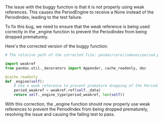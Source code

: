 The issue with the buggy function is that it is not properly using weak references. This causes the PeriodEngine to receive a None instead of the PeriodIndex, leading to the test failure.

To fix this bug, we need to ensure that the weak reference is being used correctly in the _engine function to prevent the PeriodIndex from being dropped prematurely.

Here's the corrected version of the buggy function:

```python
# The relative path of the corrected file: pandas/core/indexes/period.py

import weakref
from pandas.util._decorators import Appender, cache_readonly, doc

@cache_readonly
def _engine(self):
    # Use a weak reference to prevent premature dropping of the PeriodIndex
    period_weakref = weakref.ref(self._data)
    return self._engine_type(period_weakref, len(self))

```

With this correction, the _engine function should now properly use weak references to prevent the PeriodIndex from being dropped prematurely, resolving the issue and causing the failing test to pass.